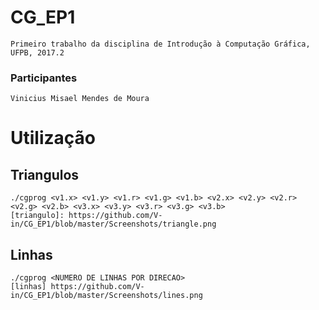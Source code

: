# CG_EP1
	Primeiro trabalho da disciplina de Introdução à Computação Gráfica, UFPB, 2017.2
### Participantes
	Vinicius Misael Mendes de Moura
# Utilização
## Triangulos
	./cgprog <v1.x> <v1.y> <v1.r> <v1.g> <v1.b> <v2.x> <v2.y> <v2.r> <v2.g> <v2.b> <v3.x> <v3.y> <v3.r> <v3.g> <v3.b> 
	[triangulo]: https://github.com/V-in/CG_EP1/blob/master/Screenshots/triangle.png  
## Linhas
	./cgprog <NUMERO DE LINHAS POR DIRECAO>
	[linhas] https://github.com/V-in/CG_EP1/blob/master/Screenshots/lines.png
